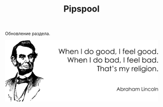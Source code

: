 ﻿---
layout: post-ea

title: Pipspool
meta: pipspool
logo: pipspool.png
order: 1

category: pipspool

lang: ru
ref: pipspool
---

Обновление раздела.

<a data-fancybox="gallery" href="/img/programming/Lincoln.png"><img src="/img/programming/Lincoln.png" alt=""></a>
